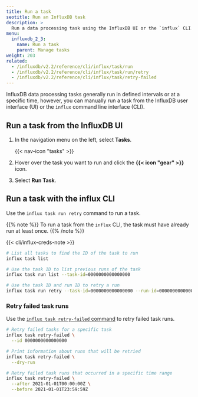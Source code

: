 ```yaml
---
title: Run a task
seotitle: Run an InfluxDB task
description: >
  Run a data processing task using the InfluxDB UI or the `influx` CLI.
menu:
  influxdb_2_3:
    name: Run a task
    parent: Manage tasks
weight: 203
related:
  - /influxdb/v2.2/reference/cli/influx/task/run
  - /influxdb/v2.2/reference/cli/influx/task/run/retry
  - /influxdb/v2.2/reference/cli/influx/task/retry-failed
---
```


InfluxDB data processing tasks generally run in defined intervals or at a specific time,
however, you can manually run a task from the InfluxDB user interface (UI) or the
`influx` command line interface (CLI).

## Run a task from the InfluxDB UI
1. In the navigation menu on the left, select **Tasks**.

    {{< nav-icon "tasks" >}}

2. Hover over the task you want to run and click the **{{< icon "gear" >}}** icon.
3. Select **Run Task**.

## Run a task with the influx CLI
Use the `influx task run retry` command to run a task.

{{% note %}}
To run a task from the `influx` CLI, the task must have already run at least once.
{{% /note %}}

{{< cli/influx-creds-note >}}

```sh
# List all tasks to find the ID of the task to run
influx task list

# Use the task ID to list previous runs of the task
influx task run list --task-id=0000000000000000

# Use the task ID and run ID to retry a run
influx task run retry --task-id=0000000000000000 --run-id=0000000000000000
```

### Retry failed task runs
Use the [`influx task retry-failed` command](/influxdb/v2.2/reference/cli/influx/task/retry-failed/)
to retry failed task runs.

```sh
# Retry failed tasks for a specific task
influx task retry-failed \
  --id 0000000000000000

# Print information about runs that will be retried
influx task retry-failed \
  --dry-run

# Retry failed task runs that occurred in a specific time range
influx task retry-failed \
  --after 2021-01-01T00:00:00Z \
  --before 2021-01-01T23:59:59Z
```
